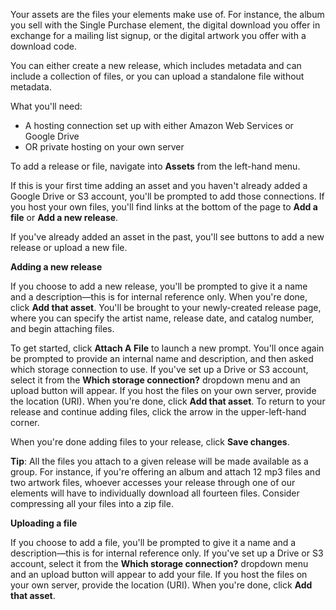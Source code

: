 Your assets are the files your elements make use of. For instance, the album you sell with the Single Purchase element, the digital download you offer in exchange for a mailing list signup, or the digital artwork you offer with a download code.

You can either create a new release, which includes metadata and can include a collection of files, or you can upload a standalone file without metadata.

What you'll need:

- A hosting connection set up with either Amazon Web Services or Google Drive
- OR private hosting on your own server

To add a release or file, navigate into **Assets** from the left-hand menu. 

If this is your first time adding an asset and you haven't already added a Google Drive or S3 account, you'll be prompted to add those connections. If you host your own files, you'll find links at the bottom of the page to **Add a file** or **Add a new release**.

If you've already added an asset in the past, you'll see buttons to add a new release or upload a new file.

**Adding a new release**

If you choose to add a new release, you'll be prompted to give it a name and a description—this is for internal reference only. When you're done, click **Add that asset**. You'll be brought to your newly-created release page, where you can specify the artist name, release date, and catalog number, and begin attaching files.

To get started, click **Attach A File** to launch a new prompt. You'll once again be prompted to provide an internal name and description, and then asked which storage connection to use. If you've set up a Drive or S3 account, select it from the **Which storage connection?** dropdown menu and an upload button will appear. If you host the files on your own server, provide the location (URI). When you're done, click **Add that asset**. To return to your release and continue adding files, click the arrow in the upper-left-hand corner.

When you're done adding files to your release, click **Save changes**.

**Tip**: All the files you attach to a given release will be made available as a group. For instance, if you're offering an album and attach 12 mp3 files and two artwork files, whoever accesses your release through one of our elements will have to individually download all fourteen files. Consider compressing all your files into a zip file.

**Uploading a file**

If you choose to add a file, you'll be prompted to give it a name and a description—this is for internal reference only. If you've set up a Drive or S3 account, select it from the **Which storage connection?** dropdown menu and an upload button will appear to add your file. If you host the files on your own server, provide the location (URI). When you're done, click **Add that asset**.
